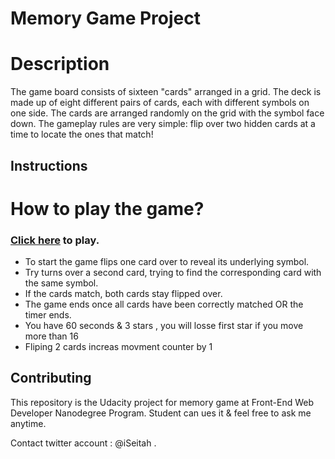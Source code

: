 # Memory Game Project

# Description

The game board consists of sixteen "cards" arranged in a grid. The deck is made up of eight different pairs of cards, each with different symbols on one side. The cards are arranged randomly on the grid with the symbol face down. The gameplay rules are very simple: flip over two hidden cards at a time to locate the ones that match!
## Instructions

# How to play the game?
### [Click here](https://iseitah.github.io/memory-game/) to play.

- To start the game flips one card over to reveal its underlying symbol.
- Try turns over a second card, trying to find the corresponding card with the same symbol.
- If the cards match, both cards stay flipped over.
- The game ends once all cards have been correctly matched OR the timer ends.
- You have 60 seconds & 3 stars , you will losse first star if you move more than 16
- Fliping 2 cards increas movment counter by 1

## Contributing

This repository is the Udacity project for memory game at Front-End Web Developer Nanodegree Program.
Student can ues it & feel free to ask me anytime. 

Contact twitter account : @iSeitah .
